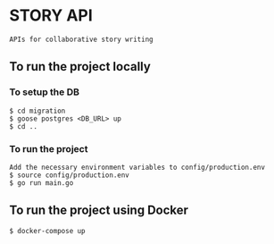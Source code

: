 # STORY API
    
    APIs for collaborative story writing

## To run the project locally
### To setup the DB
    $ cd migration
    $ goose postgres <DB_URL> up
    $ cd ..

### To run the project

    Add the necessary environment variables to config/production.env
    $ source config/production.env
    $ go run main.go

## To run the project using Docker
    $ docker-compose up